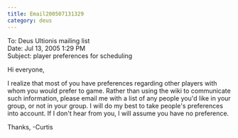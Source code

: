 ```yaml
---
title: Email200507131329
category: deus
---
```

To: Deus Ultionis mailing list
<br>Date: Jul 13, 2005 1:29 PM
<br>Subject: player preferences for scheduling

Hi everyone,

I realize that most of you have preferences regarding other players
with whom you would prefer to game. Rather than using the wiki to
communicate such information, please email me with a list of any
people you'd like in your group, or not in your group. I will do my
best to take people's preferences into account. If I don't hear from
you, I will assume you have no preference.

Thanks,
-Curtis
